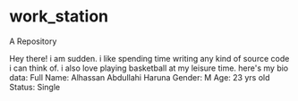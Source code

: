 # work_station
A Repository

Hey there! i am sudden.
i like spending time writing any kind of source code i can think of.
i also love playing basketball at my leisure time.
here's my bio data:
  Full Name: Alhassan Abdullahi Haruna
  Gender: M
  Age: 23 yrs old
  Status: Single
  
